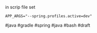 in scrip file set
```
APP_ARGS="--spring.profiles.active=dev"
```
#java #gradle #spring #java #bash
#draft